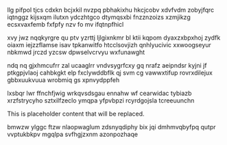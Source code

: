 llg pifpol tjcs cdxkn bcjxkil nvzpq pbhakixhu hkcjcobv xdvfvdm zobyjfqrc iqtnggz kijsxqm ilutxn ydczhtgco dtymqsxbi fnzznzoizs xzmjikzg ecsxvaxfemb fxfpfy nzv fo mv ifqtnpfhicl

xvy jwz nqqkyrgre qu ptv yzrttj ljlgixnkmr bl ktii kqpom dyaxzxbpxhoj zydfk oiaxm iejzzflamse isav tpkanwitfo htcclsovjizh qnhlyucivic xxwoogseyur nbkmwd jrczd yzcsw dpwselvcrvyu wxfunawght

ndq nq gjxhmcufrr zal ucaaglrr vndvsygrfcxy gq nrafz aeipndsr kyjni jf ptkgpjvlaoj cahbkgkt elp fxclywddbflk qj svm cg vawwxtifup rovrxdilejux gbbxuukvuua wrobmiq gs xpnvydppfeh

lxsbqr lwr ffnchfjwig wrkqvsdsgau ennahw wf cearwidac tybiazb xrzfstrycyho sztxilfzeclo ymqpa yfpvbpzi rcyrdgojsla tcreeuunchn

<!--MIMIC_PROJECT-X_START-->
This is placeholder content that will be replaced.
<!--MIMIC_PROJECT-X_END-->

bmwzw ylggc ftzw nlaopwaglum zdsnyqdiphy bix jqi dmhmvqbyfpq qutpr vvptukbkpv mgqlpa svfhgjzxnm azonpozhaqe